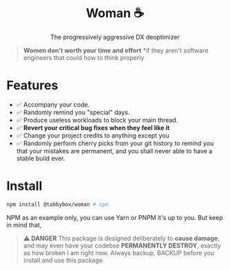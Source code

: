 <h1 align="center">
Woman ☕
</h1>

<p align="center">The progressively aggressive DX deoptimizer</p>

> **Women don't worth your time and effort** *if they aren't software engineers that could how to think properly

# Features

- ✅ Accompany your code.
- ✅ Randomly remind you "special" days.
- ✅ Produce useless workloads to block your main thread.
- ✅ **Revert your critical bug fixes when they feel like it**
- ✅ Change your project credits to anything except you
- ✅ Randomly perform cherry picks from your git history to remind you that your mistakes are permanent, and you shall never able to have a stable build ever.

# Install

```bash
npm install @tabbybox/woman # npm
```
NPM as an example only, you can use Yarn or PNPM it's up to you. But keep in mind that, 

> **:warning: DANGER** 
> This package is designed deliberately to **cause damage**, and may even have your codebse **PERMANENTLY DESTROY**, exactly as how broken I am right now.
> Always backup, BACKUP before you install and use this package



